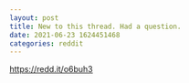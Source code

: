 ```yaml
--- 
layout: post 
title: New to this thread. Had a question. 
date: 2021-06-23 1624451468 
categories: reddit 
--- 
```

https://redd.it/o6buh3